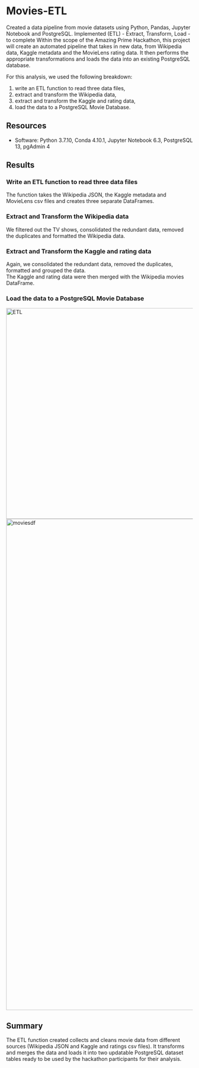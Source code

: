 # Movies-ETL
Created a data pipeline from movie datasets using Python, Pandas, Jupyter Notebook and PostgreSQL. Implemented (ETL) - Extract, Transform, Load - to complete
Within the scope of the Amazing Prime Hackathon, this project will create an automated pipeline that takes in new data, from Wikipedia data, Kaggle metadata and the MovieLens rating data. It then performs the appropriate transformations and loads the data into an existing PostgreSQL database.

For this analysis, we used the following breakdown:
1. write an ETL function to read three data files,
2. extract and transform the Wikipedia data,
3. extract and transform the Kaggle and rating data,
4. load the data to a PostgreSQL Movie Database.

## Resources
- Software: Python 3.7.10, Conda 4.10.1, Jupyter Notebook 6.3, PostgreSQL 13, pgAdmin 4

## Results

### Write an ETL function to read three data files
The function takes the Wikipedia JSON, the Kaggle metadata and MovieLens csv files and creates three separate DataFrames.

### Extract and Transform the Wikipedia data
We filtered out the TV shows, consolidated the redundant data, removed the duplicates and formatted the Wikipedia data.

### Extract and Transform the Kaggle and rating data
Again, we consolidated the redundant data, removed the duplicates, formatted and grouped the data.\
The Kaggle and rating data were then merged with the Wikipedia movies DataFrame.

### Load the data to a PostgreSQL Movie Database
<img width="568" alt="ETL" src="https://user-images.githubusercontent.com/82069038/121946579-14b6b600-cd23-11eb-84bc-69b972615846.png">

<img width="1324" alt="moviesdf" src="https://user-images.githubusercontent.com/82069038/121946621-213b0e80-cd23-11eb-9fc5-69e7bd31fd65.png">

## Summary
The ETL function created collects and cleans movie data from different sources (Wikipedia JSON and Kaggle and ratings csv files). It transforms and merges the data and loads it into two updatable PostgreSQL dataset tables ready to be used by the hackathon participants for their analysis.
